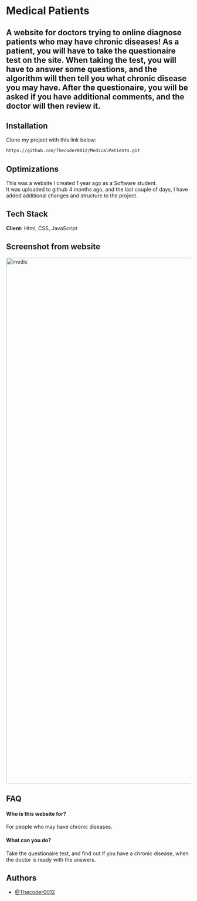 # Medical Patients
## A website for doctors trying to online diagnose patients who may have chronic diseases! As a patient, you will have to take the questionaire test on the site. When taking the test, you will have to answer some questions, and the algorithm will then tell you what chronic disease you may have. After the questionaire, you will be asked if you have additional comments, and the doctor will then review it.





## Installation

Clone my project with this link below:

```bash
https://github.com/Thecoder0012/MedicalPatients.git
```
## Optimizations

This was a website I created 1 year ago as a Software student.<br> It was uploaded to github 4 months ago, and the last couple of days, I have added additional changes and structure to the project.

## Tech Stack

**Client:** Html, CSS, JavaScript

   
   ## Screenshot from website
<img width="1432" alt="medic" src="https://user-images.githubusercontent.com/92215742/163440365-a66c01c6-d355-4425-820b-43f8c6d15535.png">


## FAQ

#### Who is this website for?

For people who may have chronic diseases.

#### What can you do?

Take the questionaire test, and find out if you have a chronic disease, when the doctor is ready with the answers.




## Authors

- [@Thecoder0012](https://github.com/Thecoder0012)
